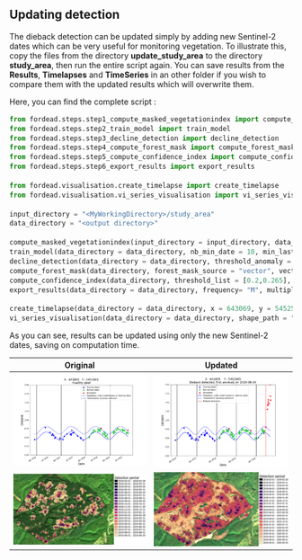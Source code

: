 ## Updating detection

The dieback detection can be updated simply by adding new Sentinel-2 dates which can be very useful for monitoring vegetation. To illustrate this, copy the files from the directory **update_study_area** to the directory **study_area**, then run the entire script again.
You can save results from the **Results**, **Timelapses** and **TimeSeries** in an other folder if you wish to compare them with the updated results which will overwrite them.

Here, you can find the complete script :
```python
from fordead.steps.step1_compute_masked_vegetationindex import compute_masked_vegetationindex
from fordead.steps.step2_train_model import train_model
from fordead.steps.step3_decline_detection import decline_detection
from fordead.steps.step4_compute_forest_mask import compute_forest_mask
from fordead.steps.step5_compute_confidence_index import compute_confidence_index
from fordead.steps.step6_export_results import export_results

from fordead.visualisation.create_timelapse import create_timelapse
from fordead.visualisation.vi_series_visualisation import vi_series_visualisation

input_directory = "<MyWorkingDirectory>/study_area"
data_directory = "<output directory>"

compute_masked_vegetationindex(input_directory = input_directory, data_directory = data_directory, lim_perc_cloud = 0.4, interpolation_order = 0, sentinel_source  = "THEIA", soil_detection = False, formula_mask = "B2 > 600", vi = "CRSWIR", apply_source_mask = True)
train_model(data_directory = data_directory, nb_min_date = 10, min_last_date_training="2018-01-01", max_last_date_training="2018-06-01")
decline_detection(data_directory = data_directory, threshold_anomaly = 0.16)
compute_forest_mask(data_directory, forest_mask_source = "vector", vector_path = "<MyWorkingDirectory>/vector/area_interest.shp")
compute_confidence_index(data_directory, threshold_list = [0.2,0.265], classes_list = ["Low anomaly", "Severe anomaly"])
export_results(data_directory = data_directory, frequency= "M", multiple_files = False, intersection_confidence_class = True)

create_timelapse(data_directory = data_directory, x = 643069, y = 5452565, buffer = 1500)
vi_series_visualisation(data_directory = data_directory, shape_path = "<MyWorkingDirectory>/vector/points_for_graphs.shp", name_column = "id", ymin = 0, ymax = 2, chunks = 100)
```

As you can see, results can be updated using only the new Sentinel-2 dates, saving on computation time. 

Original | Updated
:-------------------------:|:-------------------------:
![graph_healthy](Figures/graph_healthy.png "graph_healthy") | ![graph_updated](Figures/graph_updated.png "graph_updated")
![detection_period](Figures/detection_period.png "detection_period") | ![detection_period_updated](Figures/detection_period_updated.png "detection_period_updated")